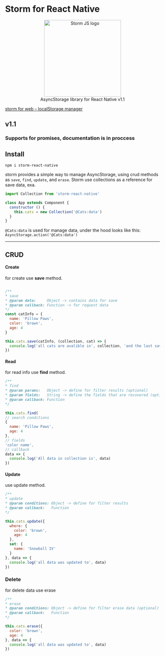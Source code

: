 # Storm for React Native

<p align="center">
   <img src="https://i.imgur.com/Ydft8tu.png" width="250" alt="Storm JS logo">
   <br>
   AsyncStorage library for React Native v1.1
</p>

[storm for web – localStorage manager](https://github.com/e1016/storm)
## v1.1

### Supports for promises, documentation is in proccess

## Install
`npm i storm-react-native`

storm provides a simple way to manage AsyncStorage, using
crud methods as `save`, `find`, `update`, and `erase`. Storm
use collections as a reference for save data, exa.

```js
import Collection from 'storm-react-native'

class App extends Component {
  constructor () {
    this.cats = new Collection('@Cats:data')
  }
}
```

`@Cats:data` is used for manage data, under the hood looks like this: `AsyncStorage.action('@Cats:data')`

---

## CRUD

#### Create

for create use **save** method.

```js

/**
* save
* @param data:     Object -> contains data for save
* @param callback: Function -> for request data
*/
const catInfo = {
  name: 'Pillow Paws',
  color: 'brown',
  age: 4
}

this.cats.save(catInfo, (collection, cat) => {
  console.log('all cats are avalible in', collection, 'and the last saved cat is', cat)
})
```

#### Read

for read info use **find** method.

```js
/**
* find
* @param params:   Object -> define for filter results (optional)
* @param fields:   String -> define the fields that are recovered (optional)
* @param callback: Function
*/

this.cats.find(
// search conditions
{
  name: 'Pillow Paws',
  age: 4
},
// fields
'color name',
// callback
data => {
  console.log('All data in collection is', data)
})
```

#### Update
use update method.

```js
/**
* update
* @param conditions: Object -> define for filter results
* @param callback:   Function
*/

this.cats.update({
  where: {
    color: 'brown',
    age: 4
  },
  set: {
    name: 'Snowball IV'
  }
}, data => {
  console.log('all data was updated to', data)
})
```

### Delete
for delete data use erase

```js
/**
* erase
* @param conditions: Object -> define for filter erase data (optional)
* @param callback:   Function
*/

this.cats.erase({
  color: 'brown',
  age: 4
}, data => {
  console.log('all data was updated to', data)
})
```
